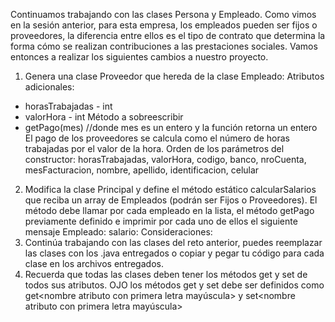 Continuamos trabajando con las clases Persona y Empleado. Como vimos en la sesión anterior, para esta
empresa, los empleados pueden ser fijos o proveedores, la diferencia entre ellos es el tipo de contrato
que determina la forma cómo se realizan contribuciones a las prestaciones sociales.
Vamos entonces a realizar los siguientes cambios a nuestro proyecto.
1. Genera una clase Proveedor que hereda de la clase Empleado:
Atributos adicionales:
- horasTrabajadas - int
- valorHora - int
Método a sobreescribir
- getPago(mes) //donde mes es un entero y la función retorna un entero
El pago de los proveedores se calcula como el número de horas trabajadas por el valor de la
hora.
Orden de los parámetros del constructor: horasTrabajadas, valorHora, codigo, banco,
nroCuenta, mesFacturacion, nombre, apellido, identificacion, celular
2. Modifica la clase Principal y define el método estático calcularSalarios que reciba un array de
Empleados (podrán ser Fijos o Proveedores). El método debe llamar por cada empleado en la
lista, el método getPago previamente definido e imprimir por cada uno de ellos el siguiente
mensaje
Empleado: <nombreEmpleado> <apellidoEmpleado> salario: <pago>
Consideraciones:
1. Continúa trabajando con las clases del reto anterior, puedes reemplazar las clases con los .java
entregados o copiar y pegar tu código para cada clase en los archivos entregados.
2. Recuerda que todas las clases deben tener los métodos get y set de todos sus atributos. OJO los
métodos get y set debe ser definidos como get<nombre atributo con primera letra mayúscula> y
set<nombre atributo con primera letra mayúscula>
